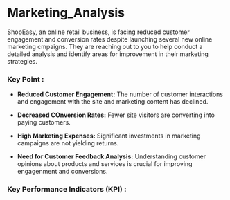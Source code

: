# Marketing_Analysis

ShopEasy, an online retail business, is facing reduced customer engagement and conversion rates despite launching several new online marketing cmpaigns. They are reaching out to you to help conduct a detailed analysis and identify areas for improvement in their marketing strategies.


### Key Point :
- **Reduced Customer Engagement:** The number of customer interactions and engagement with the site and marketing content has declined.
  
- **Decreased COnversion Rates:** Fewer site visitors are converting into paying customers.
  
- **High Marketing Expenses:**  Significant investments in marketing campaigns are not yielding returns.
  
- **Need for Customer Feedback Analysis:** Understanding customer opinions about products and services is crucial for improving engagenment and conversions.


### Key Performance Indicators (KPI) :
